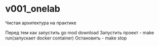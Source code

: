 # v001_onelab
Чистая архитектура на практике

Перед тем как запустить go mod download
Запустить проект - make run(запускает docker container)
Остановить - make stop
